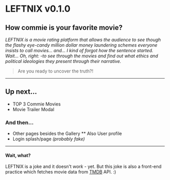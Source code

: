 # LEFTNIX v0.1.0

## How commie is your favorite movie?

_LEFTNIX is a movie rating platform that allows the audience to see though the flashy eye-candy million dollar money laundering schemes everyone insists to call movies... and... I kind of forgot how the sentence started._
_Wait... Oh, right: -to see through the movies and find out what ethics and political ideologies they present through their narrative._

> Are you ready to uncover the truth?!

---

## Up next...

- TOP 3 Commie Movies
- Movie Trailer Modal

### And then...

- Other pages besides the Gallery
  \*\* Also User profile
- Login splash/page _(probably fake)_

---

#### Wait, what?

LEFTNIX is a joke and it doesn't _work_ - yet.
But this joke is also a front-end practice which fetches movie data from [TMDB](https://www.themoviedb.org 'The Movie Database Website') API. :)
